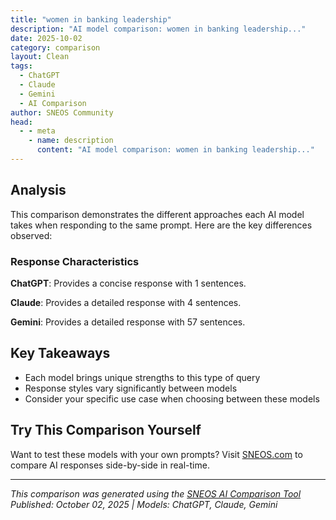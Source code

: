 ```yaml
---
title: "women in banking leadership"
description: "AI model comparison: women in banking leadership..."
date: 2025-10-02
category: comparison
layout: Clean
tags:
  - ChatGPT
  - Claude
  - Gemini
  - AI Comparison
author: SNEOS Community
head:
  - - meta
    - name: description
      content: "AI model comparison: women in banking leadership..."
---
```


<ChatComparison
  title="women in banking leadership"
  prompt="women in banking leadership"
  :responses='{
    "ChatGPT": "Error calling OpenAI API.",
    "Claude": "Women in banking leadership have made significant strides, though challenges remain. Here\u0027s an overview:\n\n## Current Status\n\n**Progress Made:**\n- Several major banks now have women CEOs (e.g., Jane Fraser at Citigroup, Marianne Lake co-leading consumer banking at JPMorgan Chase)\n- Women comprise about 50-60% of the overall banking workforce\n- Increasing representation on boards of directors\n\n**Ongoing Challenges:**\n- Women hold only about 20-25% of senior executive positions\n- Representation decreases significantly at C-suite levels\n- Pay gaps persist at leadership levels\n\n## Key Trends\n\n**Positive Developments:**\n- More banks implementing diversity and inclusion initiatives\n- Mentorship and sponsorship programs targeting women\n- Flexible work arrangements becoming more common\n- Growing recognition of business benefits of diverse leadership\n\n**Areas for Improvement:**\n- Breaking through the \u0022glass ceiling\u0022 to top positions\n- Addressing work-life balance challenges\n- Combating unconscious bias in promotion decisions\n- Building stronger leadership pipelines\n\n## Notable Leaders\n\nSome prominent women in banking leadership include:\n- Jane Fraser (Citigroup CEO)\n- Adena Friedman (Nasdaq CEO)\n- Beth Hammack (Goldman Sachs CFO)\n- Various regional and community bank leaders\n\nWould you like me to focus on any particular aspect, such as specific challenges, success stories, or strategies for advancement?",
    "Gemini": "Okay, let\u0027s explore the topic of women in banking leadership. Here\u0027s an overview of the current state, challenges, progress, and resources related to this important area:\n\n**Current State:**\n\n*   **Underrepresentation:** While women make up a significant portion of the banking workforce (often over 50%), they are significantly underrepresented in senior leadership positions, including executive roles and board seats.\n*   **Slow Progress:** Progress toward gender parity in banking leadership has been slow. Although there have been gains, the pace is often incremental, and significant disparities remain.\n*   **Regional Variations:** The representation of women in banking leadership varies across different regions and countries. Some regions have made more progress than others due to cultural, regulatory, and organizational factors.\n*   **Specific Roles:** Women are often more represented in certain areas of banking, such as human resources, marketing, and compliance, compared to roles like investment banking, commercial lending, or technology leadership.\n\n**Key Challenges:**\n\n*   **The \u0022Leaky Pipeline\u0022:** Many women leave the banking industry at mid-career levels, often due to work-life balance challenges, lack of mentorship or sponsorship, and perceived limited opportunities for advancement.\n*   **Bias and Stereotypes:** Unconscious biases and gender stereotypes can hinder women\u0027s advancement. These biases can affect hiring decisions, performance evaluations, promotion opportunities, and access to critical assignments.\n*   **Lack of Mentorship and Sponsorship:** Women often lack access to influential mentors and sponsors who can advocate for their advancement and provide guidance.\n*   **Work-Life Balance:** The demanding hours and travel requirements in some banking roles can make it challenging for women, who often bear a disproportionate share of family responsibilities.\n*   **Networking Gaps:** Women may face barriers to accessing informal networks and \u0022old boys\u0027 clubs\u0022 that can be crucial for career advancement.\n*   **Lack of Role Models:** The limited number of women in senior leadership positions can make it difficult for younger women to envision their own path to success.\n*   **\u0022Imposter Syndrome\u0022:** Some women may experience imposter syndrome, doubting their abilities and feeling like they don\u0027t belong in leadership roles. This can be exacerbated by a lack of visible role models and supportive environments.\n*   **Lack of Flexibility:** Limited flexibility in work arrangements can hinder women\u0027s ability to balance work and personal responsibilities.\n\n**Progress and Positive Trends:**\n\n*   **Increased Awareness:** There is growing awareness of the importance of gender diversity and inclusion in banking. Many organizations are actively working to address the challenges and promote women\u0027s advancement.\n*   **Diversity and Inclusion Initiatives:** Banks are implementing various diversity and inclusion initiatives, such as:\n    *   **Mentoring and Sponsorship Programs:** Pairing women with senior leaders who can provide guidance and advocacy.\n    *   **Leadership Development Programs:** Providing women with training and development opportunities to enhance their leadership skills.\n    *   **Affinity Groups/Employee Resource Groups:** Creating networks for women to connect, share experiences, and support each other.\n    *   **Flexible Work Arrangements:** Offering flexible work options, such as telecommuting and flextime, to help employees balance work and personal responsibilities.\n    *   **Bias Training:** Conducting training to raise awareness of unconscious biases and promote inclusive decision-making.\n    *   **Diversity Targets:** Setting goals for increasing the representation of women in leadership positions.\n*   **Regulatory Pressure:** Regulators in some countries are increasing pressure on financial institutions to improve gender diversity in leadership.\n*   **Data Collection and Transparency:** More banks are collecting and reporting data on gender diversity, which helps to track progress and identify areas for improvement.\n*   **Focus on Inclusive Leadership:** There is a growing emphasis on developing inclusive leadership styles that value diverse perspectives and create a welcoming environment for all employees.\n*   **Rise of Female Role Models:** More women are reaching senior leadership positions in banking, serving as role models and inspiring others.\n*   **Technological Advancements:**  Technology can enable more flexible work arrangements and create opportunities for remote work, which can benefit women seeking work-life balance.\n\n**Strategies for Promoting Women in Banking Leadership:**\n\n*   **Create a Culture of Inclusion:** Foster a workplace culture that values diversity, equity, and inclusion.\n*   **Address Bias:** Implement strategies to mitigate unconscious biases in hiring, promotion, and performance evaluations.\n*   **Provide Mentorship and Sponsorship:** Establish mentoring and sponsorship programs to support women\u0027s career advancement.\n*   **Offer Leadership Development Programs:** Invest in leadership development programs specifically designed for women.\n*   **Promote Flexible Work Arrangements:** Offer flexible work options to help employees balance work and personal responsibilities.\n*   **Set Diversity Targets:** Establish clear, measurable goals for increasing the representation of women in leadership positions.\n*   **Track Progress and Report Data:** Collect and report data on gender diversity to track progress and identify areas for improvement.\n*   **Hold Leaders Accountable:** Hold leaders accountable for promoting diversity and inclusion within their teams.\n*   **Support Employee Resource Groups:** Support and empower employee resource groups for women.\n*   **Promote Work-Life Balance:** Encourage employees to prioritize work-life balance and provide resources to support their well-being.\n*   **Increase Transparency:** Be transparent about promotion processes and opportunities for advancement.\n*   **Challenge Gender Stereotypes:** Actively challenge gender stereotypes and biases in the workplace.\n*   **Invest in Training:** Provide training on diversity, inclusion, and unconscious bias.\n*   **Review and Revise Policies:** Regularly review and revise policies and procedures to ensure they are equitable and inclusive.\n*   **Promote Female Role Models:** Highlight and celebrate the achievements of women in banking leadership.\n\n**Resources:**\n\n*   **Catalyst:** A non-profit organization dedicated to advancing women in the workplace.\n*   **Lean In:** An organization founded by Sheryl Sandberg that provides resources and support for women.\n*   **30% Club:** A campaign to increase the representation of women on corporate boards.\n*   **Financial Women\u0027s Association (FWA):** A professional organization for women in finance.\n*   **Simmons University Institute for Inclusive Leadership:** Offers research and programs on inclusive leadership.\n*   **Bloomberg Gender-Equality Index:** Tracks companies that are committed to gender equality.\n*   **World Economic Forum\u0027s Global Gender Gap Report:** Measures the gender gap across various dimensions, including economic participation and opportunity.\n*   **McKinsey \u0026 Company\u0027s Women in the Workplace Report:** Provides insights on the state of women in corporate America.\n\n**Conclusion:**\n\nIncreasing the representation of women in banking leadership is not only a matter of fairness and equality but also a strategic imperative. Diverse leadership teams are more innovative, adaptable, and better equipped to serve the needs of a diverse customer base. While progress has been made, there is still much work to be done. By addressing the challenges and implementing the strategies outlined above, the banking industry can create a more inclusive and equitable environment where women can thrive and reach their full potential.\n"
  }'
  published-date="14:18"
/>

## Analysis

This comparison demonstrates the different approaches each AI model takes when responding to the same prompt. Here are the key differences observed:

### Response Characteristics

**ChatGPT**: Provides a concise response with 1 sentences. 

**Claude**: Provides a detailed response with 4 sentences. 

**Gemini**: Provides a detailed response with 57 sentences. 

## Key Takeaways

- Each model brings unique strengths to this type of query
- Response styles vary significantly between models
- Consider your specific use case when choosing between these models

## Try This Comparison Yourself

Want to test these models with your own prompts? Visit [SNEOS.com](https://sneos.com) to compare AI responses side-by-side in real-time.

---

*This comparison was generated using the [SNEOS AI Comparison Tool](https://sneos.com)*
*Published: October 02, 2025 | Models: ChatGPT, Claude, Gemini*
